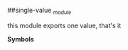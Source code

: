 <a name="module_single-value"></a>
##single-value <sub>*module*</sub>

this module exports one value, that's it

  
**Symbols**  

